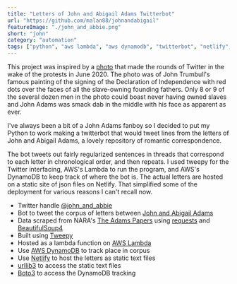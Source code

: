 ```yaml
---
title: "Letters of John and Abigail Adams Twitterbot"
url: "https://github.com/malan88/johnandabigail"
featureImage: "./john_and_abbie.png"
short: "john"
category: "automation"
tags: ["python", "aws lambda", "aws dynamodb", "twitterbot", "netlify", "beautifulsoup4", "scraping"]
---
```

This project was inspired by a [photo][11] that made the rounds of Twitter in
the wake of the protests in June 2020. The photo was of John Trumbull's famous
painting of the signing of the Declaration of Independence with red dots over
the faces of all the slave-owning founding fathers. Only 8 or 9 of the several
dozen men in the photo could boast never having owned slaves and John Adams was
smack dab in the middle with his face as apparent as ever.

I've always been a bit of a John Adams fanboy so I decided to put my Python to
work making a twitterbot that would tweet lines from the letters of John and
Abigail Adams, a lovely repository of romantic correspondence.

The bot tweets out fairly regularized sentences in threads that correspond to
each letter in chronological order, and then repeats. I used tweepy for the
Twitter interfacing, AWS's Lambda to run the program, and AWS's DynamoDB to keep
track of where the bot is. The actual letters are hosted on a static site of
json files on Netlify. That simplified some of the deployment for various
reasons I can't recall now.

- Twitter handle [@john\_and\_abbie][10]
- Bot to tweet the corpus of letters between [John and Abigail Adams][0]
- Data scraped from NARA's [The Adams Papers][1] using [requests][2] and
  [BeautifulSoup4][3]
- Built using [Tweepy][4]
- Hosted as a lambda function on [AWS Lambda][5]
- Use [AWS DynamoDB][6] to track place in corpus
- Use [Netlify][7] to host the letters as static text files
- [urllib3][8] to access the static text files
- [Boto3][9] to access the DynamoDB tracking

[0]: https://www.masshist.org/digitaladams/archive/letter/
[1]: https://founders.archives.gov/about/Adams
[2]: https://requests.readthedocs.io/en/master/
[3]: https://www.crummy.com/software/BeautifulSoup/
[4]: https://www.tweepy.org/
[5]: https://aws.amazon.com/lambda/
[6]: https://aws.amazon.com/dynamodb/
[7]: https://johnandabigail.netlify.app/1777-04-02-0-john.txt
[8]: https://urllib3.readthedocs.io/en/latest/
[9]: https://boto3.amazonaws.com/v1/documentation/api/latest/index.html
[10]: https://github.com/malan88/johnandabigail
[11]: https://hyperallergic.com/572035/historical-painting-is-altered-to-show-most-declaration-of-independence-signatories-were-enslavers/

